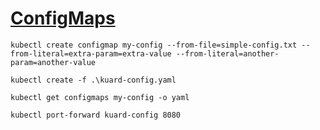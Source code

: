 # [ConfigMaps](https://kubernetes.io/docs/concepts/configuration/configmap/)

```
kubectl create configmap my-config --from-file=simple-config.txt --from-literal=extra-param=extra-value --from-literal=another-param=another-value
```
```
kubectl create -f .\kuard-config.yaml

kubectl get configmaps my-config -o yaml

kubectl port-forward kuard-config 8080
```